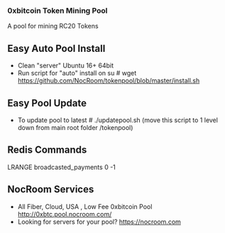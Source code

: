 ### 0xbitcoin Token Mining Pool  
A pool for mining RC20 Tokens

## Easy Auto Pool Install
* Clean "server" Ubuntu 16+ 64bit
* Run script for "auto" install on su # wget https://github.com/NocRoom/tokenpool/blob/master/install.sh

## Easy Pool Update 
* To update pool to latest # ./updatepool.sh (move this script to 1 level down from main root folder /tokenpool)

## Redis Commands
LRANGE broadcasted_payments 0 -1

## NocRoom Services
* All Fiber, Cloud, USA , Low Fee 0xbitcoin Pool http://0xbtc.pool.nocroom.com/
* Looking for servers for your pool? https://nocroom.com

